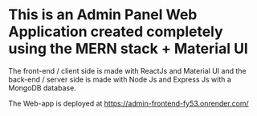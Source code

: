 <h1>This is an Admin Panel Web Application created completely using the MERN stack + Material UI</h1>
The front-end / client side is made with ReactJs and Material UI and the back-end / server side is made with Node Js and Express Js with a MongoDB database.

The Web-app is deployed at https://admin-frontend-fy53.onrender.com/
